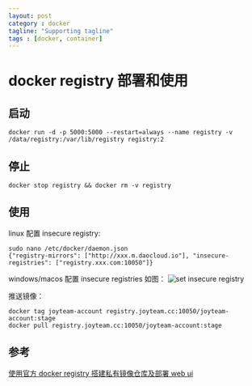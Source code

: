 ```yaml
---
layout: post
category : docker
tagline: "Supporting tagline"
tags : [docker, container]
---
```


# docker registry 部署和使用

## 启动

```shell
docker run -d -p 5000:5000 --restart=always --name registry -v /data/registry:/var/lib/registry registry:2
```

## 停止

```shell
docker stop registry && docker rm -v registry
```

## 使用

linux 配置 insecure registry:

```
sudo nano /etc/docker/daemon.json
{"registry-mirrors": ["http://xxx.m.daocloud.io"], "insecure-registries": ["registry.xxx.com:10050"]}
```

windows/macos 配置 insecure registries 如图：
![set insecure registry](http://www.linuxidc.com/upload/2017_03/170304103023911.png)

推送镜像：
```
docker tag joyteam-account registry.joyteam.cc:10050/joyteam-account:stage
docker pull registry.joyteam.cc:10050/joyteam-account:stage
```


## 参考

[使用官方 docker registry 搭建私有镜像仓库及部署 web ui](http://blog.csdn.net/mideagroup/article/details/52052618)



